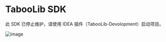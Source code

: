 # TabooLib SDK

此 SDK 已停止维护，请使用 IDEA 插件（TabooLib-Devolopment）启动项目。

![image](https://github.com/user-attachments/assets/f38dcf33-3192-406d-a629-9061eef86bca)
